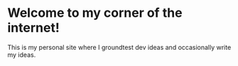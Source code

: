 # Welcome to my corner of the internet!

This is my personal site where I groundtest dev ideas and occasionally write my ideas.
